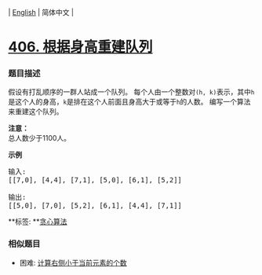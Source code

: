 | [English](README_EN.md) | 简体中文 |

# [406. 根据身高重建队列](https://leetcode-cn.com/problems/queue-reconstruction-by-height)
 ### 题目描述
<p>假设有打乱顺序的一群人站成一个队列。 每个人由一个整数对<code>(h, k)</code>表示，其中<code>h</code>是这个人的身高，<code>k</code>是排在这个人前面且身高大于或等于<code>h</code>的人数。 编写一个算法来重建这个队列。</p>

<p><strong>注意：</strong><br />
总人数少于1100人。</p>

<p><strong>示例</strong></p>

<pre>
输入:
[[7,0], [4,4], [7,1], [5,0], [6,1], [5,2]]

输出:
[[5,0], [7,0], [5,2], [6,1], [4,4], [7,1]]
</pre>

**标签:	**[贪心算法](https://leetcode-cn.com/tag/greedy) 
 ### 相似题目
- 困难:	[计算右侧小于当前元素的个数](https://leetcode-cn.com/problems/count-of-smaller-numbers-after-self) 
